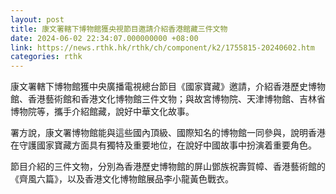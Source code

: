 ```yaml
---
layout: post
title: 康文署轄下博物館獲央視節目邀請介紹香港館藏三件文物
date: 2024-06-02 22:34:07.000000000 +08:00
link: https://news.rthk.hk/rthk/ch/component/k2/1755815-20240602.htm
categories: rthk
---
```


康文署轄下博物館獲中央廣播電視總台節目《國家寶藏》邀請，介紹香港歷史博物館、香港藝術館和香港文化博物館三件文物；與故宮博物院、天津博物館、吉林省博物院等，攜手介紹館藏，說好中華文化故事。

署方說，康文署博物館能與這些國內頂級、國際知名的博物館一同參與，說明香港在守護國家寶藏方面具有獨特及重要地位，在說好中國故事中扮演着重要角色。

節目介紹的三件文物，分別為香港歷史博物館的屏山鄧族祝壽賀幛、香港藝術館的《齊風六篇》，以及香港文化博物館展品李小龍黃色戰衣。
